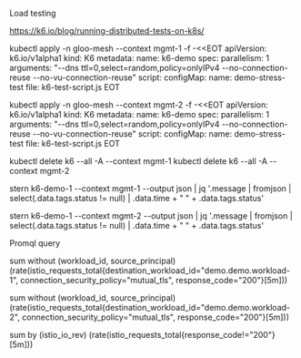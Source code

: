 Load testing

https://k6.io/blog/running-distributed-tests-on-k8s/

kubectl apply  -n gloo-mesh --context mgmt-1 -f -<<EOT
apiVersion: k6.io/v1alpha1
kind: K6
metadata:
  name: k6-demo
spec:
  parallelism: 1
  arguments: "--dns ttl=0,select=random,policy=onlyIPv4 --no-connection-reuse --no-vu-connection-reuse"
  script:
    configMap:
      name: demo-stress-test
      file: k6-test-script.js
EOT

kubectl apply  -n gloo-mesh --context mgmt-2 -f -<<EOT
apiVersion: k6.io/v1alpha1
kind: K6
metadata:
  name: k6-demo
spec:
  parallelism: 1
  arguments: "--dns ttl=0,select=random,policy=onlyIPv4 --no-connection-reuse --no-vu-connection-reuse"
  script:
    configMap:
      name: demo-stress-test
      file: k6-test-script.js
EOT

kubectl delete k6 --all -A --context mgmt-1
kubectl delete k6 --all -A --context mgmt-2


stern k6-demo-1 --context mgmt-1 --output json | jq '.message | fromjson | select(.data.tags.status != null) | .data.time + "    " + .data.tags.status'

stern k6-demo-1 --context mgmt-2 --output json | jq '.message | fromjson | select(.data.tags.status != null) | .data.time + "    " + .data.tags.status'



Promql query


sum without (workload_id, source_principal) (rate(istio_requests_total{destination_workload_id="demo.demo.workload-1", connection_security_policy="mutual_tls", response_code="200"}[5m]))

sum without (workload_id, source_principal) (rate(istio_requests_total{destination_workload_id="demo.demo.workload-2", connection_security_policy="mutual_tls", response_code="200"}[5m]))

sum by (istio_io_rev) (rate(istio_requests_total{response_code!="200"}[5m]))